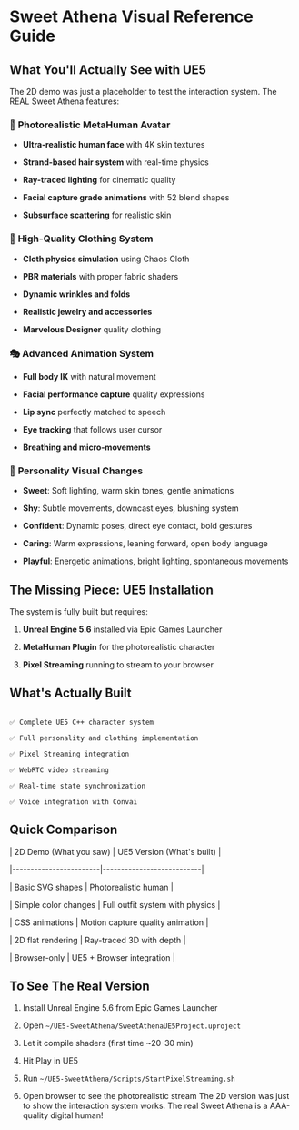 # Sweet Athena Visual Reference Guide
## What You'll Actually See with UE5
The 2D demo was just a placeholder to test the interaction system. The REAL Sweet Athena features:
### 🎨 **Photorealistic MetaHuman Avatar**

- **Ultra-realistic human face** with 4K skin textures

- **Strand-based hair system** with real-time physics

- **Ray-traced lighting** for cinematic quality

- **Facial capture grade animations** with 52 blend shapes

- **Subsurface scattering** for realistic skin
### 👗 **High-Quality Clothing System**

- **Cloth physics simulation** using Chaos Cloth

- **PBR materials** with proper fabric shaders

- **Dynamic wrinkles and folds**

- **Realistic jewelry and accessories**

- **Marvelous Designer** quality clothing
### 🎭 **Advanced Animation System**

- **Full body IK** with natural movement

- **Facial performance capture** quality expressions

- **Lip sync** perfectly matched to speech

- **Eye tracking** that follows user cursor

- **Breathing and micro-movements**
### 🌟 **Personality Visual Changes**

- **Sweet**: Soft lighting, warm skin tones, gentle animations

- **Shy**: Subtle movements, downcast eyes, blushing system

- **Confident**: Dynamic poses, direct eye contact, bold gestures

- **Caring**: Warm expressions, leaning forward, open body language

- **Playful**: Energetic animations, bright lighting, spontaneous movements
## The Missing Piece: UE5 Installation
The system is fully built but requires:
1. **Unreal Engine 5.6** installed via Epic Games Launcher

2. **MetaHuman Plugin** for the photorealistic character

3. **Pixel Streaming** running to stream to your browser
## What's Actually Built
```

✅ Complete UE5 C++ character system

✅ Full personality and clothing implementation  

✅ Pixel Streaming integration

✅ WebRTC video streaming

✅ Real-time state synchronization

✅ Voice integration with Convai

```
## Quick Comparison
| 2D Demo (What you saw) | UE5 Version (What's built) |

|------------------------|---------------------------|

| Basic SVG shapes | Photorealistic human |

| Simple color changes | Full outfit system with physics |

| CSS animations | Motion capture quality animation |

| 2D flat rendering | Ray-traced 3D with depth |

| Browser-only | UE5 + Browser integration |
## To See The Real Version
1. Install Unreal Engine 5.6 from Epic Games Launcher

2. Open `~/UE5-SweetAthena/SweetAthenaUE5Project.uproject`

3. Let it compile shaders (first time ~20-30 min)

4. Hit Play in UE5

5. Run `~/UE5-SweetAthena/Scripts/StartPixelStreaming.sh`

6. Open browser to see the photorealistic stream
The 2D version was just to show the interaction system works. The real Sweet Athena is a AAA-quality digital human!